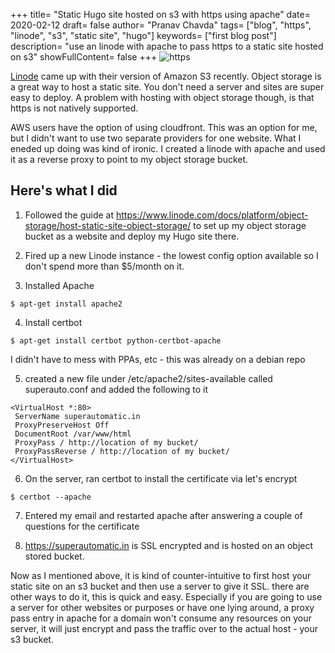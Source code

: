 +++
title= "Static Hugo site hosted on s3 with https using apache"
date= 2020-02-12
draft= false
author= "Pranav Chavda"
tags= ["blog", "https", "linode", "s3", "static site", "hugo"]
keywords= ["first blog post"]
description= "use an linode with apache to pass https to a static site hosted on s3"
showFullContent= false
+++
![https](https://upload.wikimedia.org/wikipedia/commons/thumb/d/da/Internet2.jpg/220px-Internet2.jpg)

[Linode](https://www.linode.com/) came up with their version of Amazon S3 recently. Object storage is a great way to host a static site. You don't need a server and sites are super easy to deploy. A problem with hosting with object storage though, is that https is not natively supported. 

AWS users have the option of using cloudfront. This was an option for me, but I didn't want to use two separate providers for one website. What I eneded up doing was kind of ironic. I created a linode with apache and used it as a reverse proxy to point to my object storage bucket.

## Here's what I did

1. Followed the guide at https://www.linode.com/docs/platform/object-storage/host-static-site-object-storage/ to set up my object storage bucket as a website and deploy my Hugo site there.

2. Fired up a new Linode instance - the lowest config option available so I don't spend more than $5/month on it. 

3. Installed Apache
```
$ apt-get install apache2
```
4. Install certbot
```
$ apt-get install certbot python-certbot-apache
```
I didn't have to mess with PPAs, etc - this was already on a debian repo

5. created a new file under /etc/apache2/sites-available called superauto.conf and added the following to it

```
<VirtualHost *:80>
 ServerName superautomatic.in
 ProxyPreserveHost Off 
 DocumentRoot /var/www/html
 ProxyPass / http://location of my bucket/
 ProxyPassReverse / http://location of my bucket/
</VirtualHost>
```
6. On the server, ran certbot to install the certificate via let's encrypt
```
$ certbot --apache
```
7. Entered my email and restarted apache after answering a couple of questions for the certificate

8. https://superautomatic.in is SSL encrypted and is hosted on an object stored bucket.

Now as I mentioned above, it is kind of counter-intuitive to first host your static site on an s3 bucket and then use a server to give it SSL. there are other ways to do it, this is quick and easy. Especially if you are going to use a server for other websites or purposes or have one lying around, a proxy pass entry in apache for a domain won't consume any resources on your server, it will just encrypt and pass the traffic over to the actual host - your s3 bucket.